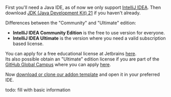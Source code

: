 First you'll need a Java IDE, as of now we only support
<a href="https://www.jetbrains.com/idea/download/" target="_blank">IntelliJ IDEA</a>. Then download <a href="https://www.oracle.com/java/technologies/javase/jdk21-archive-downloads.html" target="_blank">JDK (Java Development Kit) 21</a> if you haven't already.

Differences between the "Community" and "Ultimate" edition:

- **IntelliJ IDEA Community Edition** is the free to use version for everyone.
- **IntelliJ IDEA Ultimate** is the version where you need a valid subscription based license.

You can apply for a free educational license at Jetbrains <a href="https://www.jetbrains.com/community/education/" target="_blank">here</a>.<br>
Its also possible obtain an "Ultimate" edition license if you are part of the <a href="https://education.github.com" target="_blank">GitHub Global Campus</a> where you can apply <a href="https://education.github.com/pack/join" target="_blank">here</a>.

Now <a href="https://github.com/LabyMod/addon-template" target="_blank">download or clone our addon template</a> and open it in your preferred IDE.

todo: fill with basic information
